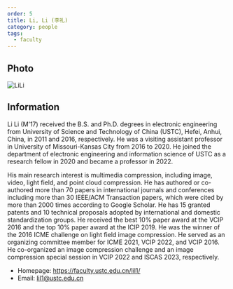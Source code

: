 ```yaml
---
order: 5
title: Li, Li (李礼)
category: people
tags:
  - faculty
---
```


## Photo

![LiLi](https://user-images.githubusercontent.com/116997215/200722850-6fab3cce-d818-4816-acfc-fe4ef3a89be1.jpg)

## Information

Li Li (M’17) received the B.S. and Ph.D. degrees in electronic engineering from University of Science and Technology of China (USTC), Hefei, Anhui, China, in 2011 and 2016, respectively. He was a visiting assistant professor in University of Missouri-Kansas City from 2016 to 2020. He joined the department of electronic engineering and information science of USTC as a research fellow in 2020 and became a professor in 2022.

His main research interest is multimedia compression, including image, video, light field, and point cloud compression. He has authored or co-authored more than 70 papers in international journals and conferences including more than 30 IEEE/ACM Transaction papers, which were cited by more than 2000 times according to Google Scholar. He has 15 granted patents and 10 technical proposals adopted by international and domestic standardization groups. He received the best 10% paper award at the VCIP 2016 and the top 10% paper award at the ICIP 2019. He was the winner of the 2016 ICME challenge on light field image compression. He served as an organizing committee member for ICME 2021, VCIP 2022, and VCIP 2016. He co-organized an image compression challenge and an image compression special session in VCIP 2022 and ISCAS 2023, respectively.

- Homepage: <https://faculty.ustc.edu.cn/lil1/>
- Email: lil1@ustc.edu.cn
